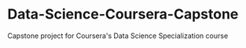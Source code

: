 # Data-Science-Coursera-Capstone
Capstone project for Coursera's Data Science Specialization course
